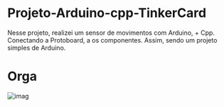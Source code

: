 # Projeto-Arduino-cpp-TinkerCard
 
  Nesse projeto, realizei um sensor de movimentos com Arduino, + Cpp. Conectando a Protoboard, a os componentes. Assim, sendo um projeto simples de Arduino.

# Orga
  
![imag](https://github.com/user-attachments/assets/a318b6ee-bb10-40b8-add4-95fb8471fec1)
